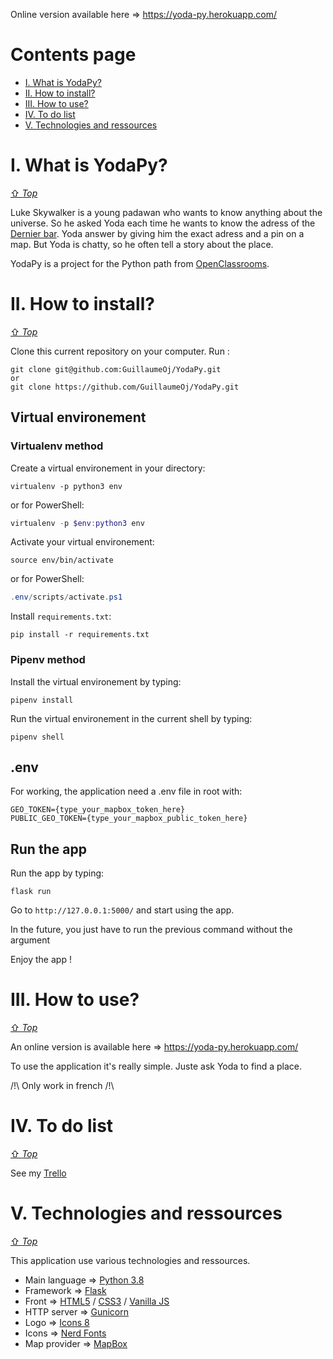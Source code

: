 Online version available here => https://yoda-py.herokuapp.com/

# Contents page
- [I. What is YodaPy?](#i-what-is-yodapy)
- [II. How to install?](#ii-how-to-install)
- [III. How to use?](#iii-how-to-use)
- [IV. To do list](#iv-to-do-list)
- [V. Technologies and ressources](#v-technologies-and-ressources)

# I. What is YodaPy?
[⇧ *Top*](#contents-page)

Luke Skywalker is a young padawan who wants to know anything about the universe. So he asked Yoda each time he wants to know the adress of the [Dernier bar](http://dernierbar.com/).
Yoda answer by giving him the exact adress and a pin on a map. But Yoda is chatty, so he often tell a story about the place.

YodaPy is a project for the Python path from [OpenClassrooms](https://openclassrooms.com/fr/paths/68-developpeur-dapplication-python).

# II. How to install?
[⇧ *Top*](#contents-page)

Clone this current repository on your computer. Run :
```
git clone git@github.com:GuillaumeOj/YodaPy.git
or
git clone https://github.com/GuillaumeOj/YodaPy.git
```

## Virtual environement

### Virtualenv method

Create a virtual environement in your directory:
```
virtualenv -p python3 env
```
or for PowerShell:
```powershell
virtualenv -p $env:python3 env
```

Activate your virtual environement:
```
source env/bin/activate
```
or for PowerShell:
```powershell
.env/scripts/activate.ps1
```

Install `requirements.txt`:
```
pip install -r requirements.txt
```

### Pipenv method

Install the virtual environement by typing:
```
pipenv install
```

Run the virtual environement in the current shell by typing:
```
pipenv shell
```

## .env

For working, the application need a .env file in root with:
```
GEO_TOKEN={type_your_mapbox_token_here}
PUBLIC_GEO_TOKEN={type_your_mapbox_public_token_here}
```

## Run the app

Run the app by typing:
```
flask run
```

Go to `http://127.0.0.1:5000/` and start using the app.

In the future, you just have to run the previous command without the argument

Enjoy the app !

# III. How to use?
[⇧ *Top*](#contents-page)

An online version is available here => https://yoda-py.herokuapp.com/

To use the application it's really simple. Juste ask Yoda to find a place.

/!\ Only work in french /!\

# IV. To do list
[⇧ *Top*](#contents-page)

See my [Trello](https://trello.com/b/P17ksldE/yodapy)

# V. Technologies and ressources
[⇧ *Top*](#contents-page)

This application use various technologies and ressources.

- Main language  => [Python 3.8](https://www.python.org/)
- Framework => [Flask](https://palletsprojects.com/p/flask/)
- Front => [HTML5](https://html.spec.whatwg.org/) / [CSS3](https://www.w3.org/Style/CSS/) / [Vanilla JS](http://vanilla-js.com/)
- HTTP server => [Gunicorn](https://gunicorn.org/)
- Logo => [Icons 8](https://icons8.com/)
- Icons => [Nerd Fonts](https://github.com/ryanoasis/nerd-fonts)
- Map provider => [MapBox](https://www.mapbox.com/)
